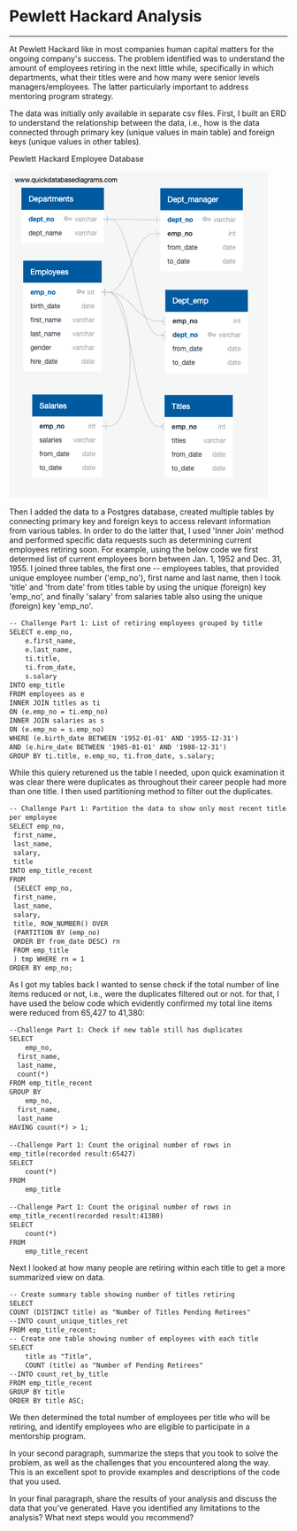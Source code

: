 # Pewlett Hackard Analysis
---

At Pewlett Hackard like in most companies human capital matters for the ongoing company's success. The problem identified was to understand the amount of employees retiring in the next little while, specifically in which departments, what their titles were and how many were senior levels managers/employees. The latter particularly important to address mentoring program strategy. 

The data was initially only available in separate csv files. First, I built an ERD to understand the relationship between the data, i.e., how is the data connected through primary key (unique values in main table) and foreign keys (unique values in other tables).

Pewlett Hackard Employee Database

![Employee Database](https://github.com/AnnaS0272/Pewlett-Hackard-Analysis/blob/master/EmployeeDB.png)

Then I added the data to a Postgres database, created multiple tables by connecting primary key and foreign keys to access relevant information from various tables. In order to do the latter that, I used 'Inner Join' method and performed specific data requests such as determining current employees retiring soon. For example, using the below code we first determed list of current employees born between Jan. 1, 1952 and Dec. 31, 1955. I joined three tables, the first one -- employees tables, that provided unique employee number ('emp_no'), first name and last name, then I took 'title' and 'from date' from titles table by using the unique (foreign) key 'emp_no', and finally 'salary' from salaries table also using the unique (foreign) key 'emp_no'.

```
-- Challenge Part 1: List of retiring employees grouped by title
SELECT e.emp_no,
	e.first_name,
	e.last_name,
	ti.title,
	ti.from_date,
	s.salary
INTO emp_title
FROM employees as e
INNER JOIN titles as ti
ON (e.emp_no = ti.emp_no)
INNER JOIN salaries as s
ON (e.emp_no = s.emp_no)
WHERE (e.birth_date BETWEEN '1952-01-01' AND '1955-12-31')
AND (e.hire_date BETWEEN '1985-01-01' AND '1988-12-31')
GROUP BY ti.title, e.emp_no, ti.from_date, s.salary;
```
While this quiery returened us the table I needed, upon quick examination it was clear there were duplicates as throughout their career people had more than one title. I then used partitioning method to filter out the duplicates.

```
-- Challenge Part 1: Partition the data to show only most recent title per employee
SELECT emp_no,
 first_name,
 last_name,
 salary,
 title
INTO emp_title_recent
FROM 
 (SELECT emp_no,
 first_name,
 last_name,
 salary,
 title, ROW_NUMBER() OVER
 (PARTITION BY (emp_no)
 ORDER BY from_date DESC) rn
 FROM emp_title
 ) tmp WHERE rn = 1
ORDER BY emp_no;
```
As I got my tables back I wanted to sense check if the total number of line items reduced or not, i.e., were the duplicates filtered out or not. for that, I have used the below code which evidently confirmed my total line items were reduced from 65,427 to 41,380:

```
--Challenge Part 1: Check if new table still has duplicates
SELECT
	emp_no,
  first_name,
  last_name,
  count(*)
FROM emp_title_recent
GROUP BY
	emp_no,
  first_name,
  last_name
HAVING count(*) > 1;

--Challenge Part 1: Count the original number of rows in emp_title(recorded result:65427)
SELECT
	count(*)
FROM
	emp_title

--Challenge Part 1: Count the original number of rows in emp_title_recent(recorded result:41380)
SELECT
	count(*)
FROM
	emp_title_recent
  ```
Next I looked at how many people are retiring within each title to get a more summarized view on data.

```
-- Create summary table showing number of titles retiring
SELECT 
COUNT (DISTINCT title) as "Number of Titles Pending Retirees"
--INTO count_unique_titles_ret
FROM emp_title_recent;
-- Create one table showing number of employees with each title
SELECT
	title as "Title",
    COUNT (title) as "Number of Pending Retirees"
--INTO count_ret_by_title
FROM emp_title_recent
GROUP BY title
ORDER BY title ASC;
```

We then determined the total number of employees per title who will be retiring, and identify employees who are eligible to participate in a mentorship program. 


In your second paragraph, summarize the steps that you took to solve the problem, as well as the challenges that you encountered along the way. This is an excellent spot to provide examples and descriptions of the code that you used.

In your final paragraph, share the results of your analysis and discuss the data that you’ve generated. Have you identified any limitations to the analysis? What next steps would you recommend?
